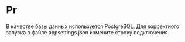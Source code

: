 # Pr

В качестве базы данных используется PostgreSQL.
Для корректного запуска в файле appsettings.json измените строку подключения.
